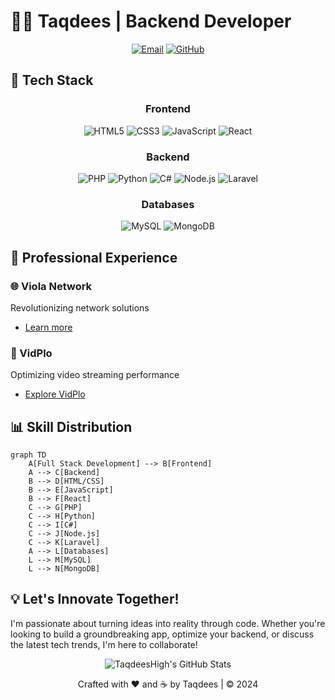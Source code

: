 # 👨‍💻 Taqdees | Backend Developer

<p align="center">
  <a href="mailto:taqdees678@gmail.com"><img src="https://img.shields.io/badge/Email-Say%20Hello-FF4088?style=for-the-badge&logo=gmail" alt="Email"></a>
  <a href="https://github.com/TaqdeesHigh/"><img src="https://img.shields.io/badge/GitHub-Follow-181717?style=for-the-badge&logo=github" alt="GitHub"></a>
</p>

## 🚀 Tech Stack

<div align="center">

### Frontend
![HTML5](https://img.shields.io/badge/HTML5-E34F26?style=for-the-badge&logo=html5&logoColor=white)
![CSS3](https://img.shields.io/badge/CSS3-1572B6?style=for-the-badge&logo=css3&logoColor=white)
![JavaScript](https://img.shields.io/badge/JavaScript-F7DF1E?style=for-the-badge&logo=javascript&logoColor=black)
![React](https://img.shields.io/badge/React-61DAFB?style=for-the-badge&logo=react&logoColor=black)

### Backend
![PHP](https://img.shields.io/badge/PHP-777BB4?style=for-the-badge&logo=php&logoColor=white)
![Python](https://img.shields.io/badge/Python-3776AB?style=for-the-badge&logo=python&logoColor=white)
![C#](https://img.shields.io/badge/C%23-239120?style=for-the-badge&logo=c-sharp&logoColor=white)
![Node.js](https://img.shields.io/badge/Node.js-339933?style=for-the-badge&logo=node.js&logoColor=white)
![Laravel](https://img.shields.io/badge/Laravel-FF2D20?style=for-the-badge&logo=laravel&logoColor=white)

### Databases
![MySQL](https://img.shields.io/badge/MySQL-4479A1?style=for-the-badge&logo=mysql&logoColor=white)
![MongoDB](https://img.shields.io/badge/MongoDB-47A248?style=for-the-badge&logo=mongodb&logoColor=white)

</div>

## 💼 Professional Experience

### 🌐 Viola Network
Revolutionizing network solutions
- [Learn more](https://violanetwork.com)

### 🎥 VidPlo
Optimizing video streaming performance
- [Explore VidPlo](https://vidplo.violanetwork.com)

## 📊 Skill Distribution

```mermaid
graph TD
    A[Full Stack Development] --> B[Frontend]
    A --> C[Backend]
    B --> D[HTML/CSS]
    B --> E[JavaScript]
    B --> F[React]
    C --> G[PHP]
    C --> H[Python]
    C --> I[C#]
    C --> J[Node.js]
    C --> K[Laravel]
    A --> L[Databases]
    L --> M[MySQL]
    L --> N[MongoDB]
```

## 💡 Let's Innovate Together!

I'm passionate about turning ideas into reality through code. Whether you're looking to build a groundbreaking app, optimize your backend, or discuss the latest tech trends, I'm here to collaborate!

<div align="center">
  <img src="https://github-readme-stats.vercel.app/api?username=taqdeesHigh&show_icons=true&theme=tokyonight" alt="TaqdeesHigh's GitHub Stats">
</div>

<p align="center">Crafted with ❤️ and ☕ by Taqdees | © 2024</p>
